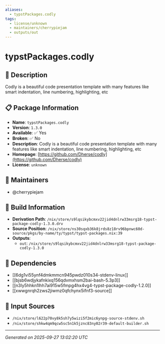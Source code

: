 ```yaml
---
aliases:
  - typstPackages.codly
tags:
  - license/unknown
  - maintainers/cherrypiejam
  - outputs/out
---
```


# typstPackages.codly

## 📝 Description

Codly is a beautiful code presentation template with many features like smart indentation, line numbering, highlighting, etc

## 📋 Package Information

- **Name**: `typstPackages.codly`
- **Version**: `1.3.0`
- **Available**: ✅ Yes
- **Broken**: ✅ No
- **Description**: Codly is a beautiful code presentation template with many features like smart indentation, line numbering, highlighting, etc
- **Homepage**: [https://github.com/Dherse/codly](https://github.com/Dherse/codly)
- **License**: `unknown`
## 👥 Maintainers

- @cherrypiejam


## 🔧 Build Information

- **Derivation Path**: `/nix/store/s9lqsikybcmxv22jid4dnlrw33msrg18-typst-package-codly-1.3.0.drv`
- **Source Position**: `/nix/store/ns30sqxb36k8jrds8z18rv96bpnwc60d-source/pkgs/by-name/ty/typst/typst-packages.nix:39`
- **Outputs**:
  - `out`:  `/nix/store/s9lqsikybcmxv22jid4dnlrw33msrg18-typst-package-codly-1.3.0`

## 🔗 Dependencies

- [[6dg1vi55ynf4dmkmmcn945pwdz010s34-stdenv-linux]]
- [[bjsb6wdjykafnkixq156qdvmxhsm2bai-bash-5.3p3]]
- [[n3ly5hhkn1lhh7ai915w5fmpg4hx4vg4-typst-package-codly-1.2.0]]
- [[xwwgnrqh2zws2jiwmz0qfchynx5ifnf3-source]]

## 📁 Input Sources

- `/nix/store/l622p70vy8k5sh7y5wizi5f2mic6ynpg-source-stdenv.sh`
- `/nix/store/shkw4qm9qcw5sc5n1k5jznc83ny02r39-default-builder.sh`

---
*Generated on 2025-09-27 13:02:20 UTC*
